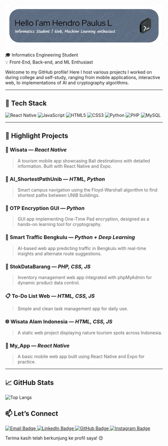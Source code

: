 ![Hendro Paulus Limbong](img/github-header-image%20(1).png)

🎓 Informatics Engineering Student  
💡 Front-End, Back-end, and ML Enthusiast 

Welcome to my GitHub profile! Here I host various projects I worked on during college and self-study, ranging from mobile applications, interactive web, to implementations of AI and cryptography algorithms.

---

## 🔧 Tech Stack

<p align="left">
  <img src="https://cdn.jsdelivr.net/gh/devicons/devicon/icons/react/react-original.svg" alt="React Native" width="40" height="40"/>
  <img src="https://cdn.jsdelivr.net/gh/devicons/devicon/icons/javascript/javascript-original.svg" alt="JavaScript" width="40" height="40"/>
  <img src="https://cdn.jsdelivr.net/gh/devicons/devicon/icons/html5/html5-original.svg" alt="HTML5" width="40" height="40"/>
  <img src="https://cdn.jsdelivr.net/gh/devicons/devicon/icons/css3/css3-original.svg" alt="CSS3" width="40" height="40"/>
  <img src="https://cdn.jsdelivr.net/gh/devicons/devicon/icons/python/python-original.svg" alt="Python" width="40" height="40"/>
  <img src="https://cdn.jsdelivr.net/gh/devicons/devicon/icons/php/php-original.svg" alt="PHP" width="40" height="40"/>
  <img src="https://cdn.jsdelivr.net/gh/devicons/devicon/icons/mysql/mysql-original.svg" alt="MySQL" width="40" height="40"/>
</p>


---

## 🚀 Highlight Projects

### 🌴 Wisata — *React Native*
> A tourism mobile app showcasing Bali destinations with detailed information. Built with React Native and Expo.

### 🧭 AI_ShortestPathUnib — *HTML, Python*
> Smart campus navigation using the Floyd-Warshall algorithm to find shortest paths between UNIB buildings.

### 🔐 OTP Encryption GUI — *Python*
> GUI app implementing One-Time Pad encryption, designed as a hands-on learning tool for cryptography.

### 🚦 Smart Traffic Bengkulu — *Python + Deep Learning*
> AI-based web app predicting traffic in Bengkulu with real-time insights and alternate route suggestions.

### 🧾 StokDataBarang — *PHP, CSS, JS*
> Inventory management web app integrated with phpMyAdmin for dynamic product data control.

### 📋 To-Do List Web — *HTML, CSS, JS*
> Simple and clean task management app for daily use.

### 🌐 Wisata Alam Indonesia — *HTML, CSS, JS*
> A static web project displaying nature tourism spots across Indonesia.

### 📱 My_App — *React Native*
> A basic mobile web app built using React Native and Expo for practice.

---

## 📈 GitHub Stats

![Top Langs](https://github-readme-stats.vercel.app/api/top-langs/?username=hendropl&layout=compact)



## 📫 Let’s Connect

<p align="left">
  <a href="mailto:hendrolimbongg@gmail.com" target="_blank">
    <img src="https://img.shields.io/badge/Email-D14836?style=for-the-badge&logo=gmail&logoColor=white" alt="Email Badge"/>
  </a>
  <a href="https://www.linkedin.com/in/hendropl/" target="_blank">
    <img src="https://img.shields.io/badge/LinkedIn-0A66C2?style=for-the-badge&logo=linkedin&logoColor=white" alt="LinkedIn Badge"/>
  </a>
  <a href="https://github.com/hendropl" target="_blank">
    <img src="https://img.shields.io/badge/GitHub-100000?style=for-the-badge&logo=github&logoColor=white" alt="GitHub Badge"/>
  </a>
  <a href="https://www.instagram.com/hendropl" target="_blank">
    <img src="https://img.shields.io/badge/Instagram-E4405F?style=for-the-badge&logo=instagram&logoColor=white" alt="Instagram Badge"/>
  </a>
</p>



Terima kasih telah berkunjung ke profil saya! 😊
